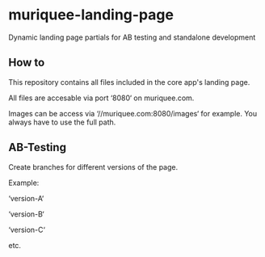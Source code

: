 # muriquee-landing-page
Dynamic landing page partials for AB testing and standalone development

## How to
This repository contains all files included in the core app's landing page. 

All files are accesable via port ‘8080‘ on muriquee.com. 

Images can be access via ‘//muriquee.com:8080/images‘ for example. You always have to use the full path.

## AB-Testing
Create branches for different versions of the page. 

Example:

‘version-A‘

‘version-B‘

‘version-C‘

etc.
